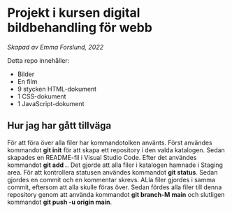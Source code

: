 # Projekt i kursen digital bildbehandling för webb
_Skapad av Emma Forslund, 2022_

Detta repo innehåller:
* Bilder
* En film
* 9 stycken HTML-dokument
* 1 CSS-dokument
* 1 JavaScript-dokument

## Hur jag har gått tillväga
För att föra över alla filer har kommandotolken använts. Först användes kommandot **git init** för att skapa ett repository i den valda katalogen. Sedan skapades en README-fil i Visual Studio Code. Efter det användes kommandot **git add .**. Det gjorde att alla filer i katalogen hamnade i Staging area. För att kontrollera statusen användes kommandot **git status**. Sedan gjordes en commit och en kommentar skrevs. ALla filer gjordes i samma commit, eftersom att alla skulle föras över.  Sedan fördes alla filer till denna repository genom att använda kommandot **git branch-M main** och slutligen kommandot **git push -u origin main**. 
